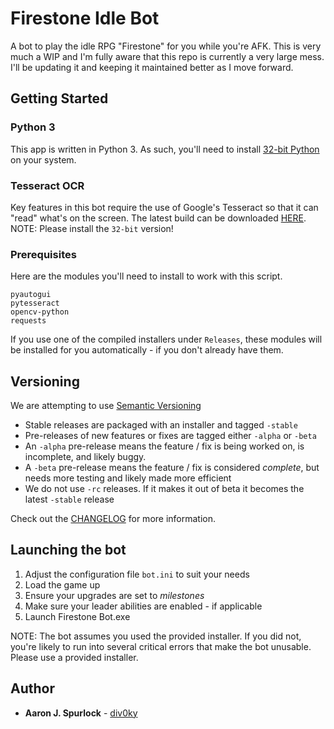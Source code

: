 # Firestone Idle Bot

A bot to play the idle RPG "Firestone" for you while you're AFK. This is very much a WIP and I'm fully aware that this repo is currently a very large mess. I'll be updating it and keeping it maintained better as I move forward.

## Getting Started

### Python 3
This app is written in Python 3. As such, you'll need to install [32-bit Python](https://www.python.org/ftp/python/3.8.1/python-3.8.1.exe) on your system.

### Tesseract OCR
Key features in this bot require the use of Google's Tesseract so that it can "read" what's on the screen. The latest build can be downloaded [HERE](https://github.com/UB-Mannheim/tesseract/wiki). NOTE: Please install the `32-bit` version!

### Prerequisites

Here are the modules you'll need to install to work with this script.

```
pyautogui
pytesseract
opencv-python
requests
```
If you use one of the compiled installers under `Releases`, these modules will be installed for you automatically - if you don't already have them.

## Versioning
We are attempting to use [Semantic Versioning](https://semver.org/)

- Stable releases are packaged with an installer and tagged `-stable`
- Pre-releases of new features or fixes are tagged either `-alpha` or `-beta`
- An `-alpha` pre-release means the feature / fix is being worked on, is incomplete, and likely buggy.
- A `-beta` pre-release means the feature / fix is considered *complete*, but needs more testing and likely made more efficient
- We do not use `-rc` releases. If it makes it out of beta it becomes the latest `-stable` release

Check out the [CHANGELOG](https://github.com/div0ky/fsb_idle/blob/master/CHANGELOG.md) for more information.

## Launching the bot
1) Adjust the configuration file `bot.ini` to suit your needs
2) Load the game up
3) Ensure your upgrades are set to *milestones*
4) Make sure your leader abilities are enabled - if applicable
5) Launch Firestone Bot.exe

NOTE: The bot assumes you used the provided installer. If you did not, you're likely to run into several critical errors that make the bot unusable. Please use a provided installer.

## Author

- **Aaron J. Spurlock** - [div0ky](https://github.com/div0ky)